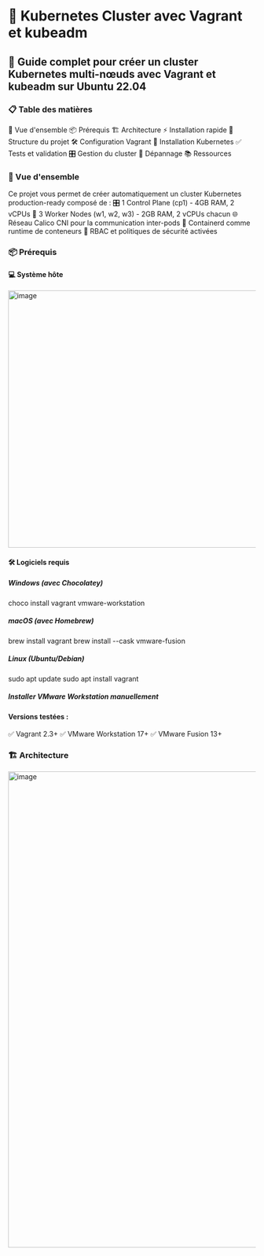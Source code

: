 # 🚀 Kubernetes Cluster avec Vagrant et kubeadm
## 📖 Guide complet pour créer un cluster Kubernetes multi-nœuds avec Vagrant et kubeadm sur Ubuntu 22.04
### 📋 Table des matières
🎯 Vue d'ensemble
📦 Prérequis
🏗️ Architecture
⚡ Installation rapide
📁 Structure du projet
🛠️ Configuration Vagrant
🔧 Installation Kubernetes
✅ Tests et validation
🎛️ Gestion du cluster
🐛 Dépannage
📚 Ressources
### 🎯 Vue d'ensemble
Ce projet vous permet de créer automatiquement un cluster Kubernetes production-ready composé de :
🎛️ 1 Control Plane (cp1) - 4GB RAM, 2 vCPUs
👷 3 Worker Nodes (w1, w2, w3) - 2GB RAM, 2 vCPUs chacun
🌐 Réseau Calico CNI pour la communication inter-pods
🐳 Containerd comme runtime de conteneurs
🔐 RBAC et politiques de sécurité activées
### 📦 Prérequis
#### 💻 Système hôte
<img width="523" alt="image" src="https://github.com/user-attachments/assets/ba74dcee-8f51-4e04-becf-b854fff35b2f" />

#### 🛠️ Logiciels requis
##### Windows (avec Chocolatey)
choco install vagrant vmware-workstation
##### macOS (avec Homebrew)
brew install vagrant
brew install --cask vmware-fusion
##### Linux (Ubuntu/Debian)
sudo apt update
sudo apt install vagrant
##### Installer VMware Workstation manuellement

#### Versions testées :
✅ Vagrant 2.3+
✅ VMware Workstation 17+
✅ VMware Fusion 13+

### 🏗️ Architecture
<img width="968" alt="image" src="https://github.com/user-attachments/assets/d7e9681f-8045-44c2-8223-a5adf5bbfaba" />

